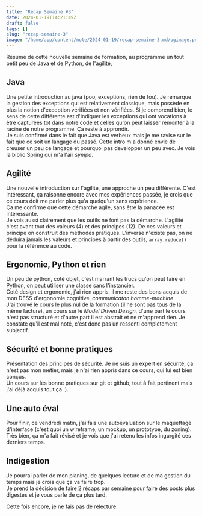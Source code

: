 ```yaml
---
title: "Recap Semaine #3"
date: 2024-01-19T14:21:49Z
draft: false
tags: []
slug: "recap-semaine-3"
image: "/home/app/content/note/2024-01-19/recap-semaine-3.md/ogimage.png"
---
```


Résumé de cette nouvelle semaine de formation, au programme un tout petit peu de Java et de Python, de l'agilité, 

<!--more-->

## Java

Une petite introduction au java (poo, exceptions, rien de fou). Je remarque la gestion des exceptions qui est relativement classique, mais possède en plus la notion d'exception vérifiées et non vérifiées. Si je comprend bien, le sens de cette différente est d'indiquer les exceptions qui ont vocations à être capturées tôt dans notre code et celles qu'on peut laisser remonter à la racine de notre programme. Ça reste à approndir.  
Je suis confirmé dans le fait que Java est verbeux mais je me ravise sur le fait que ce soit un langage du passé. Cette intro m'a donné envie de creuser un peu ce langage et pourquoi pas developper un peu avec. Je vois la biblio Spring qui m'a l'air _sympa_.

## Agilité 

Une nouvelle introduction sur l'agilité, une approche un peu différente. C'est intéressant, ça raisonne encore avec mes expériences passée, je crois que ce cours doit me parler plus qu'a quelqu'un sans expérience.  
Ça me confirme que cette démarche agile, sans être la panacée est intéressante.  
Je vois aussi clairement que les outils ne font pas la démarche. L'agilité c'est avant tout des valeurs (4) et des principes (12). De ces valeurs et principe on construit des méthodes pratiques. L'inverse n'existe pas, on ne déduira jamais les valeurs et principes à partir des outils, `array.reduce()` pour la référence au code.

## Ergonomie, Python et rien

Un peu de python, coté objet, c'est marrant les trucs qu'on peut faire en Python, on peut utiliser une classe sans l'instancier.  
Coté design et ergonomie, j'ai rien appris, il me reste des bons acquis de mon DESS d'ergonomie cognitive, _communicaton homme-machine_.  
J'ai trouvé le cours le plus nul de la formation (il ne sont pas tous de la même facture), un cours sur le _Model Driven Design_, d'une part le cours n'est pas structuré et d'autre part il est abstrait et ne m'apprend rien. Je constate qu'il est mal noté, c'est donc pas un ressenti complètement subjectif.

## Sécurité et bonne pratiques

Présentation des principes de sécurité. Je ne suis un expert en sécurité, ça n'est pas mon métier, mais je n'ai rien appris dans ce cours, qui lui est bien conçus.  
Un cours sur les bonne pratiques sur git et github, tout à fait pertinent mais j'ai déjà acquis tout ça :).

## Une auto éval

Pour finir, ce vendredi matin, j'ai fais une autoévaluation sur le maquettage d'interface (c'est quoi un wireframe, un mockup, un prototype, du zoning). Très bien, ça m'a fait révisé et je vois que j'ai retenu les infos ingurgité ces derniers temps.

## Indigestion

Je pourrai parler de mon planing, de quelques lecture et de ma gestion du temps mais je crois que ça va faire trop.  
Je prend la décision de faire 2 récaps par semaine pour faire des posts plus digestes et je vous parle de ça plus tard.

Cette fois encore, je ne fais pas de relecture.

